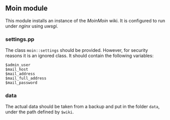 ## Moin module

This module installs an instance of the _MoinMoin_ wiki. It is
configured to run under _nginx_ using _uwsgi_.

### settings.pp

The class `moin::settings` should be provided. However, for security
reasons it is an ignored class. It should contain the following
variables:

    $admin_user
    $mail_host
    $mail_address
    $mail_full_address
    $mail_password
    
### data

The actual data should be taken from a backup and put in the folder
`data`, under the path defined by `$wiki`.
